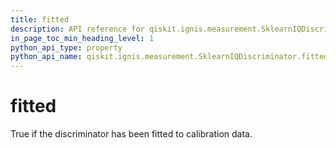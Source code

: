 ```yaml
---
title: fitted
description: API reference for qiskit.ignis.measurement.SklearnIQDiscriminator.fitted
in_page_toc_min_heading_level: 1
python_api_type: property
python_api_name: qiskit.ignis.measurement.SklearnIQDiscriminator.fitted
---
```


# fitted

True if the discriminator has been fitted to calibration data.

